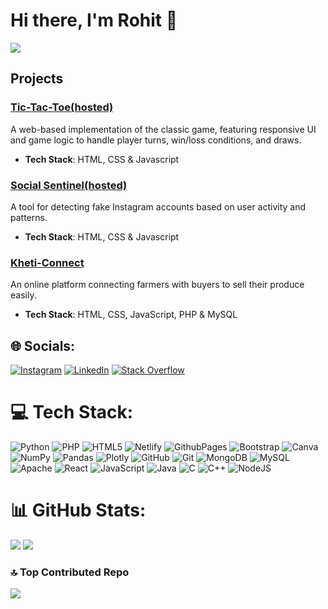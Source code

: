 # Hi there, I'm Rohit 👋
[![](https://visitcount.itsvg.in/api?id=Rohit-TechLab&icon=0&color=0)](https://visitcount.itsvg.in)
## Projects

### [Tic-Tac-Toe(hosted)](https://rohit-techlab.github.io/Tic-Tac-Toe/)
A web-based implementation of the classic game, featuring responsive UI and game logic to handle player turns, win/loss conditions, and draws. 

- **Tech Stack**: HTML, CSS & Javascript

### [Social Sentinel(hosted)](https://ankit-codelab.github.io/Social-Sentinel/)
A tool for detecting fake Instagram accounts based on user activity and patterns.

- **Tech Stack**: HTML, CSS & Javascript

### [Kheti-Connect](https://github.com/rohitshah/Kheti-Connect)
An online platform connecting farmers with buyers to sell their produce easily.

- **Tech Stack**: HTML, CSS, JavaScript, PHP & MySQL

## 🌐 Socials:
[![Instagram](https://img.shields.io/badge/Instagram-%23E4405F.svg?logo=Instagram&logoColor=white)](https://instagram.com/strange._.op) [![LinkedIn](https://img.shields.io/badge/LinkedIn-%230077B5.svg?logo=linkedin&logoColor=white)](https://linkedin.com/in/rohitshah2005) [![Stack Overflow](https://img.shields.io/badge/-Stackoverflow-FE7A16?logo=stack-overflow&logoColor=white)](https://stackoverflow.com/users/25241584) 

# 💻 Tech Stack:
![Python](https://img.shields.io/badge/python-3670A0?style=for-the-badge&logo=python&logoColor=ffdd54) ![PHP](https://img.shields.io/badge/php-%23777BB4.svg?style=for-the-badge&logo=php&logoColor=white) ![HTML5](https://img.shields.io/badge/html5-%23E34F26.svg?style=for-the-badge&logo=html5&logoColor=white) ![Netlify](https://img.shields.io/badge/netlify-%23000000.svg?style=for-the-badge&logo=netlify&logoColor=#00C7B7) ![GithubPages](https://img.shields.io/badge/github%20pages-121013?style=for-the-badge&logo=github&logoColor=white) ![Bootstrap](https://img.shields.io/badge/bootstrap-%238511FA.svg?style=for-the-badge&logo=bootstrap&logoColor=white) ![Canva](https://img.shields.io/badge/Canva-%2300C4CC.svg?style=for-the-badge&logo=Canva&logoColor=white) ![NumPy](https://img.shields.io/badge/numpy-%23013243.svg?style=for-the-badge&logo=numpy&logoColor=white) ![Pandas](https://img.shields.io/badge/pandas-%23150458.svg?style=for-the-badge&logo=pandas&logoColor=white) ![Plotly](https://img.shields.io/badge/Plotly-%233F4F75.svg?style=for-the-badge&logo=plotly&logoColor=white) ![GitHub](https://img.shields.io/badge/github-%23121011.svg?style=for-the-badge&logo=github&logoColor=white) ![Git](https://img.shields.io/badge/git-%23F05033.svg?style=for-the-badge&logo=git&logoColor=white) ![MongoDB](https://img.shields.io/badge/MongoDB-%234ea94b.svg?style=for-the-badge&logo=mongodb&logoColor=white) ![MySQL](https://img.shields.io/badge/mysql-4479A1.svg?style=for-the-badge&logo=mysql&logoColor=white) ![Apache](https://img.shields.io/badge/apache-%23D42029.svg?style=for-the-badge&logo=apache&logoColor=white) ![React](https://img.shields.io/badge/react-%2320232a.svg?style=for-the-badge&logo=react&logoColor=%2361DAFB) ![JavaScript](https://img.shields.io/badge/javascript-%23323330.svg?style=for-the-badge&logo=javascript&logoColor=%23F7DF1E) ![Java](https://img.shields.io/badge/java-%23ED8B00.svg?style=for-the-badge&logo=openjdk&logoColor=white) ![C](https://img.shields.io/badge/c-%2300599C.svg?style=for-the-badge&logo=c&logoColor=white) ![C++](https://img.shields.io/badge/c++-%2300599C.svg?style=for-the-badge&logo=c%2B%2B&logoColor=white) ![NodeJS](https://img.shields.io/badge/node.js-6DA55F?style=for-the-badge&logo=node.js&logoColor=white)

# 📊 GitHub Stats:
![](https://github-readme-streak-stats.herokuapp.com/?user=Rohit-TechLab&theme=dark&hide_border=false)
![](https://github-readme-stats.vercel.app/api/top-langs/?username=Rohit-TechLab&theme=dark&hide_border=false&include_all_commits=false&count_private=false&layout=compact)

### 🔝 Top Contributed Repo
![](https://github-contributor-stats.vercel.app/api?username=Rohit-TechLab&limit=5&theme=dark&combine_all_yearly_contributions=true)


